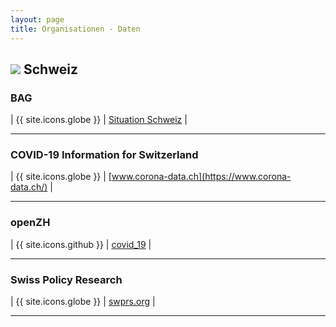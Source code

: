 ```yaml
---
layout: page
title: Organisationen - Daten
---
```


## <img src="{{site.baseurl}}/assets/img/flaggen/ch.png"> Schweiz  

### BAG

| {{ site.icons.globe }} | [Situation Schweiz](https://www.bag.admin.ch/bag/de/home/krankheiten/ausbrueche-epidemien-pandemien/aktuelle-ausbrueche-epidemien/novel-cov/situation-schweiz-und-international.html) |

---

### COVID-19 Information for Switzerland

| {{ site.icons.globe }} | [www.corona-data.ch](https://www.corona-data.ch/) |

---

### openZH

| {{ site.icons.github }} | [covid_19](https://github.com/openZH/covid_19) |

---

### Swiss Policy Research

| {{ site.icons.globe }} | [swprs.org](https://swprs.org/) |

---
